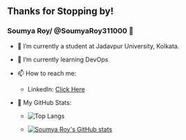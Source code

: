 ## Thanks for Stopping by!

### Soumya Roy/ @SoumyaRoy311000 👋

- 🔭 I’m currently a student at Jadavpur University, Kolkata.
- 🌱 I’m currently learning DevOps
- 📫 How to reach me:
    - LinkedIn: [Click Here](https://www.linkedin.com/in/soumya-roy-07484b237)
- :receipt: My GitHub Stats:

    - ![Top Langs](https://github-readme-stats.vercel.app/api/top-langs/?username=SoumyaRoy311000&theme=tokyonight)
    
    - [![Soumya Roy's GitHub stats](https://github-readme-stats.vercel.app/api?username=SoumyaRoy311000&include_all_commits=true&show_owner=true&count_private=true&show_icons=true&theme=gotham)](https://github.com/anuraghazra/github-readme-stats)
